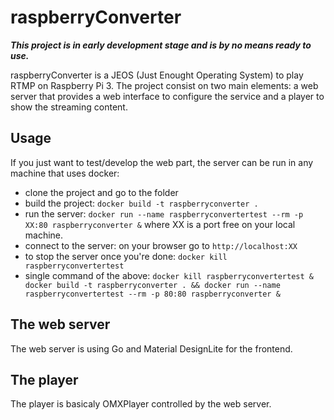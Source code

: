 # raspberryConverter

***This project is in early development stage and is by no means ready to use.***

raspberryConverter is a JEOS (Just Enought Operating System) to play RTMP on Raspberry Pi 3. The project consist on two main elements: a web server that provides a web interface to configure the service and a player to show the streaming content.

## Usage

If you just want to test/develop the web part, the server can be run in any machine that uses docker:
* clone the project and go to the folder
* build the project: `docker build -t raspberryconverter .`
* run the server: `docker run --name raspberryconvertertest --rm -p XX:80 raspberryconverter &` where XX is a port free on your local machine.
* connect to the server: on your browser go to `http://localhost:XX`
* to stop the server once you're done: `docker kill raspberryconvertertest`
* single command of the above: `docker kill raspberryconvertertest & docker build -t raspberryconverter . && docker run --name raspberryconvertertest --rm -p 80:80 raspberryconverter &`

## The web server

The web server is using Go and Material DesignLite for the frontend.

## The player

The player is basicaly OMXPlayer controlled by the web server.
